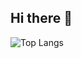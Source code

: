 ## Hi there 👋

![Top Langs](https://github-readme-stats.vercel.app/api/top-langs/?username=anuraghazra&layout=compact)
